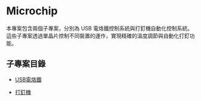 # Microchip

本專案包含兩個子專案，分別為 USB 電烙鐵控制系統與打釘機自動化控制系統。這些子專案透過單晶片控制不同裝置的運作，實現精確的溫度調節與自動化打釘功能。

## 子專案目錄
- [USB電烙鐵](./USB電烙鐵)
  
- [打釘機](./打釘機)
